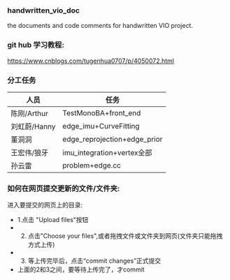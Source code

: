 ### handwritten_vio_doc
the documents and code comments for handwritten VIO project.

### git hub 学习教程:
https://www.cnblogs.com/tugenhua0707/p/4050072.html

### 分工任务
|  人员  | 任务  |
|  ----  | ----  |
| 陈刚/Arthur  |TestMonoBA+front_end |
| 刘虹蔚/Hanny  | edge_imu+CurveFitting |
| 董洞洞  |	edge_reprojection+edge_prior|
| 王宏伟/狼牙  | imu_integration+vertex全部 |
| 孙云雷  | 	problem+edge.cc |

### 如何在网页提交更新的文件/文件夹:
进入要提交的网页上的目录: 
*  1.点击 "Upload files"按钮
*  2. 点击"Choose your files",或者拖拽文件或文件夹到网页(文件夹只能拖拽方式上传)
*  3. 等上传完毕后，点击“commit changes”正式提交
*  上面的2和3之间，要等待上传完了，才commit
